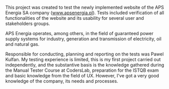 This project was created to test the newly implemented website of the  APS Energia SA company (www.apsenergia.pl). Tests included verification of all functionalities of the website and its usability for several user and stakeholders groups.

APS Energia operates, among others, in the field of guaranteed power supply systems for industry, generation and transmission of electricity, oil and natural gas.

Responsible for conducting, planning and reporting on the tests was Pawel Kulfan. My testing experience is limited, this is my first project carried out independently, and the substantive basis is the knowledge gathered during the Manual Tester Course at CodersLab, preparation for the ISTQB exam and basic knowledge from the field of UX. However, I've got a very good knowledge of the company, its needs and processes.
